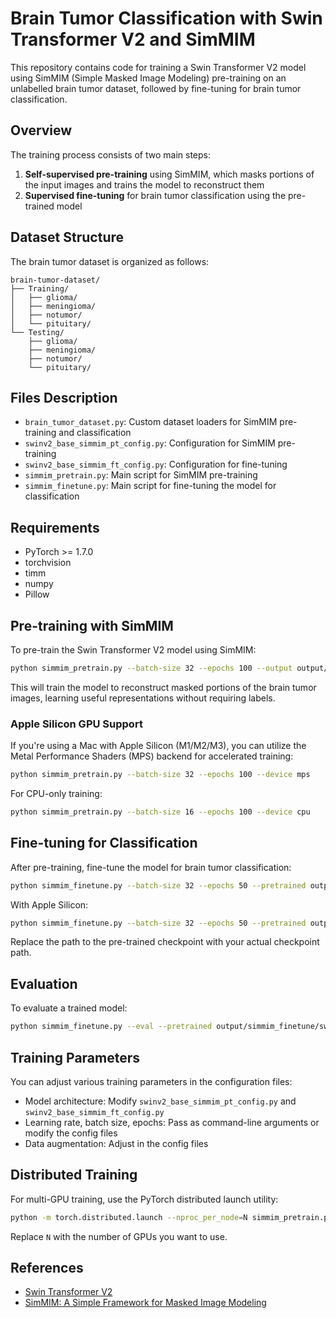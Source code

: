 # Brain Tumor Classification with Swin Transformer V2 and SimMIM

This repository contains code for training a Swin Transformer V2 model using SimMIM (Simple Masked Image Modeling) pre-training on an unlabelled brain tumor dataset, followed by fine-tuning for brain tumor classification.

## Overview

The training process consists of two main steps:
1. **Self-supervised pre-training** using SimMIM, which masks portions of the input images and trains the model to reconstruct them
2. **Supervised fine-tuning** for brain tumor classification using the pre-trained model

## Dataset Structure

The brain tumor dataset is organized as follows:
```
brain-tumor-dataset/
├── Training/
│   ├── glioma/
│   ├── meningioma/
│   ├── notumor/
│   └── pituitary/
└── Testing/
    ├── glioma/
    ├── meningioma/
    ├── notumor/
    └── pituitary/
```

## Files Description

- `brain_tumor_dataset.py`: Custom dataset loaders for SimMIM pre-training and classification
- `swinv2_base_simmim_pt_config.py`: Configuration for SimMIM pre-training
- `swinv2_base_simmim_ft_config.py`: Configuration for fine-tuning
- `simmim_pretrain.py`: Main script for SimMIM pre-training
- `simmim_finetune.py`: Main script for fine-tuning the model for classification

## Requirements

- PyTorch >= 1.7.0
- torchvision
- timm
- numpy
- Pillow

## Pre-training with SimMIM

To pre-train the Swin Transformer V2 model using SimMIM:

```bash
python simmim_pretrain.py --batch-size 32 --epochs 100 --output output/simmim_pretrain --tag swinv2_base_pt
```

This will train the model to reconstruct masked portions of the brain tumor images, learning useful representations without requiring labels.

### Apple Silicon GPU Support

If you're using a Mac with Apple Silicon (M1/M2/M3), you can utilize the Metal Performance Shaders (MPS) backend for accelerated training:

```bash
python simmim_pretrain.py --batch-size 32 --epochs 100 --device mps
```

For CPU-only training:

```bash
python simmim_pretrain.py --batch-size 16 --epochs 100 --device cpu
```

## Fine-tuning for Classification

After pre-training, fine-tune the model for brain tumor classification:

```bash
python simmim_finetune.py --batch-size 32 --epochs 50 --pretrained output/simmim_pretrain/swinv2_base_pt/ckpt_epoch_99.pth --output output/simmim_finetune --tag swinv2_base_ft
```

With Apple Silicon:

```bash
python simmim_finetune.py --batch-size 32 --epochs 50 --pretrained output/simmim_pretrain/swinv2_base_pt/ckpt_epoch_99.pth --device mps
```

Replace the path to the pre-trained checkpoint with your actual checkpoint path.

## Evaluation

To evaluate a trained model:

```bash
python simmim_finetune.py --eval --pretrained output/simmim_finetune/swinv2_base_ft/ckpt_epoch_49.pth
```

## Training Parameters

You can adjust various training parameters in the configuration files:

- Model architecture: Modify `swinv2_base_simmim_pt_config.py` and `swinv2_base_simmim_ft_config.py`
- Learning rate, batch size, epochs: Pass as command-line arguments or modify the config files
- Data augmentation: Adjust in the config files

## Distributed Training

For multi-GPU training, use the PyTorch distributed launch utility:

```bash
python -m torch.distributed.launch --nproc_per_node=N simmim_pretrain.py
```

Replace `N` with the number of GPUs you want to use.

## References

- [Swin Transformer V2](https://github.com/microsoft/Swin-Transformer)
- [SimMIM: A Simple Framework for Masked Image Modeling](https://arxiv.org/abs/2111.09886)
